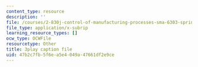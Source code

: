 ```yaml
---
content_type: resource
description: ''
file: /courses/2-830j-control-of-manufacturing-processes-sma-6303-spring-2008/47b2c7fb5f6ea5e4049a47661df2e9ce_AhKNoBxPkJs.srt
file_type: application/x-subrip
learning_resource_types: []
ocw_type: OCWFile
resourcetype: Other
title: 3play caption file
uid: 47b2c7fb-5f6e-a5e4-049a-47661df2e9ce
---
```

